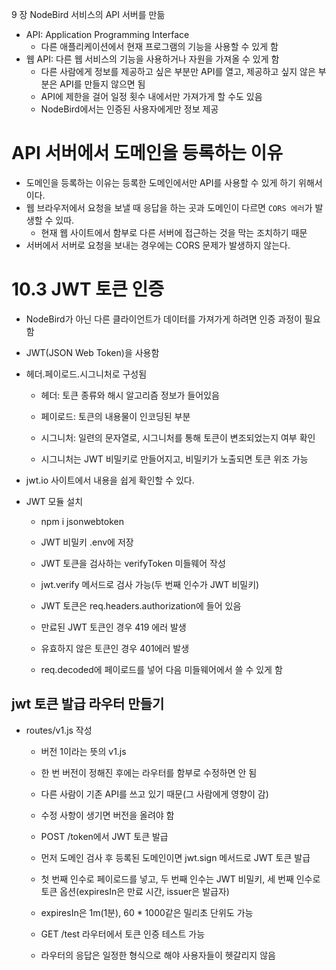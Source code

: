 9 장 NodeBird 서비스의 API 서버를 만듦

* API: Application Programming Interface
  * 다른 애플리케이션에서 현재 프로그램의 기능을 사용할 수 있게 함
* 웹 API: 다른 웹 서비스의 기능을 사용하거나 자원을 가져올 수 있게 함
  * 다른 사람에게 정보를 제공하고 싶은 부분만 API를 열고, 제공하고 싶지 않은 부분은 API를 만들지 않으면 됨
  * API에 제한을 걸어 일정 횟수 내에서만 가져가게 할 수도 있음
  * NodeBird에서는 인증된 사용자에게만 정보 제공


# API 서버에서 도메인을 등록하는 이유

* 도메인을 등록하는 이유는 등록한 도메인에서만 API를 사용할 수 있게 하기 위해서이다.
* 웹 브라우저에서 요청을 보낼 때 응답을 하는 곳과 도메인이 다르면 `CORS 에러`가 발생할 수 있따.
  * 현재 웹 사이트에서 함부로 다른 서버에 접근하는 것을 막는 조치하기 때문
* 서버에서 서버로 요청을 보내는 경우에는 CORS 문제가 발생하지 않는다.


# 10.3 JWT 토큰 인증

* NodeBird가 아닌 다른 클라이언트가 데이터를 가져가게 하려면 인증 과정이 필요함
* JWT(JSON Web Token)을 사용함  
* 헤더.페이로드.시그니처로 구성됨
  * 헤더: 토큰 종류와 해시 알고리즘 정보가 들어있음

  * 페이로드: 토큰의 내용물이 인코딩된 부분

  * 시그니처: 일련의 문자열로, 시그니처를 통해 토큰이 변조되었는지 여부 확인

  * 시그니처는 JWT 비밀키로 만들어지고, 비밀키가 노출되면 토큰 위조 가능

* jwt.io 사이트에서 내용을 쉽게 확인할 수 있다.


* JWT 모듈 설치
  * npm i jsonwebtoken
  * JWT 비밀키 .env에 저장

  * JWT 토큰을 검사하는 verifyToken 미들웨어 작성
  * jwt.verify 메서드로 검사 가능(두 번째 인수가 JWT 비밀키)
  * JWT 토큰은 req.headers.authorization에 들어 있음
  * 만료된 JWT 토큰인 경우 419 에러 발생
  * 유효하지 않은 토큰인 경우 401에러 발생
  * req.decoded에 페이로드를 넣어 다음 미들웨어에서 쓸 수 있게 함

## jwt 토큰 발급 라우터 만들기

* routes/v1.js 작성
  * 버전 1이라는 뜻의 v1.js

  * 한 번 버전이 정해진 후에는 라우터를 함부로 수정하면 안 됨

  * 다른 사람이 기존 API를 쓰고 있기 때문(그 사람에게 영향이 감)

  * 수정 사항이 생기면 버전을 올려야 함

  * POST /token에서 JWT 토큰 발급

  * 먼저 도메인 검사 후 등록된 도메인이면 jwt.sign 메서드로 JWT 토큰 발급

  * 첫 번째 인수로 페이로드를 넣고, 두 번째 인수는 JWT 비밀키, 세 번째 인수로 토큰 옵션(expiresIn은 만료 시간, issuer은 발급자)

  * expiresIn은 1m(1분), 60 * 1000같은 밀리초 단위도 가능
  
  * GET /test 라우터에서 토큰 인증 테스트 가능
  
  * 라우터의 응답은 일정한 형식으로 해야 사용자들이 헷갈리지 않음

